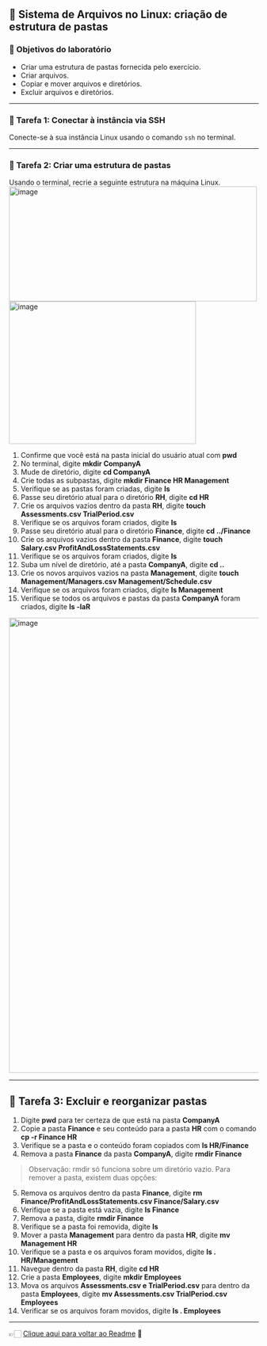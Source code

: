 ## 🐧 Sistema de Arquivos no Linux: criação de estrutura de pastas

### 🎯 Objetivos do laboratório
- Criar uma estrutura de pastas fornecida pelo exercício.
- Criar arquivos.
- Copiar e mover arquivos e diretórios.
- Excluir arquivos e diretórios.

---

### 📝 Tarefa 1: Conectar à instância via SSH

Conecte-se à sua instância Linux usando o comando `ssh` no terminal.

---

### 📝 Tarefa 2: Criar uma estrutura de pastas

Usando o terminal, recrie a seguinte estrutura na máquina Linux.
<img width="500" height="232" alt="image" src="https://github.com/user-attachments/assets/44749aed-23c8-476f-bb60-e83b2efe8790" />
<img width="377" height="288" alt="image" src="https://github.com/user-attachments/assets/3ce7304f-0cb7-475d-aea8-58a27f58f7ec" />

1. Confirme que você está na pasta inicial do usuário atual com **pwd**  
2. No terminal, digite **mkdir CompanyA**  
3. Mude de diretório, digite **cd CompanyA**  
4. Crie todas as subpastas, digite **mkdir Finance HR Management**  
5. Verifique se as pastas foram criadas, digite **ls**  
6. Passe seu diretório atual para o diretório **RH**, digite **cd HR**  
7. Crie os arquivos vazios dentro da pasta **RH**, digite **touch Assessments.csv TrialPeriod.csv**  
8. Verifique se os arquivos foram criados, digite **ls**  
9. Passe seu diretório atual para o diretório **Finance**, digite **cd ../Finance**  
10. Crie os arquivos vazios dentro da pasta **Finance**, digite **touch Salary.csv ProfitAndLossStatements.csv**  
11. Verifique se os arquivos foram criados, digite **ls**  
12. Suba um nível de diretório, até a pasta **CompanyA**, digite **cd ..**  
13. Crie os novos arquivos vazios na pasta **Management**, digite **touch Management/Managers.csv Management/Schedule.csv**  
14. Verifique se os arquivos foram criados, digite **ls Management**  
15. Verifique se todos os arquivos e pastas da pasta **CompanyA** foram criados, digite **ls -laR**

<img width="834" height="919" alt="image" src="https://github.com/user-attachments/assets/a4dd3c90-461d-4a72-b15b-2b4942eee4fa" />

---

## 📝 Tarefa 3: Excluir e reorganizar pastas

1. Digite **pwd** para ter certeza de que está na pasta **CompanyA**  
2. Copie a pasta **Finance** e seu conteúdo para a pasta **HR** com o comando **cp -r Finance HR**  
3. Verifique se a pasta e o conteúdo foram copiados com **ls HR/Finance**  
4. Remova a pasta **Finance** da pasta **CompanyA**, digite **rmdir Finance**  
  
  > Observação:
  > rmdir só funciona sobre um diretório vazio.
  > Para remover a pasta, existem duas opções:

5. Remova os arquivos dentro da pasta **Finance**, digite **rm Finance/ProfitAndLossStatements.csv Finance/Salary.csv**  
6. Verifique se a pasta está vazia, digite **ls Finance**  
7. Remova a pasta, digite **rmdir Finance**  
8. Verifique se a pasta foi removida, digite **ls**  
9. Mover a pasta **Management** para dentro da pasta **HR**, digite **mv Management HR**  
10. Verifique se a pasta e os arquivos foram movidos, digite **ls . HR/Management**
11. Navegue dentro da pasta **RH**, digite **cd HR**  
12. Crie a pasta **Employees**, digite **mkdir Employees**  
13. Mova os arquivos **Assessments.csv e TrialPeriod.csv** para dentro da pasta **Employees**, digite **mv Assessments.csv TrialPeriod.csv Employees**  
14. Verificar se os arquivos foram movidos, digite **ls . Employees**

---

👉🏻 [Clique aqui para voltar ao Readme](https://github.com/DrikaDev/Estudando-AWS-Cloud-Practitioner/blob/main/README.md) 📒
